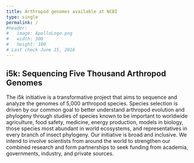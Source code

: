 ```yaml
---
title: Arthropod genomes available at NCBI
type: single
permalink: /
#header:
#   image: ApolloLogo.png
#   width: 300
#   height: 100
# Last check June 15, 2016
---
```


## i5k:  Sequencing Five Thousand Arthropod Genomes

The i5k initiative is a transformative project that aims to sequence and
analyze the genomes of 5,000 arthropod species. Species selection is 
driven by our common goal to better understand arthropod evolution and
phylogeny through studies of species known to be important to worldwide
agriculture, food safety, medicine, energy production, models in biology,
those species most abundant in world ecosystems, and representatives
in every branch of insect phylogeny. Our initiative is broad and inclusive.
We intend to involve scientists from around the world to strengthen our combined
research and form partnerships to seek funding from academia, governments,
industry, and private sources.

